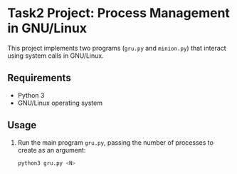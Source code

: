 # Task2 Project: Process Management in GNU/Linux

This project implements two programs (`gru.py` and `minion.py`) that interact using system calls in GNU/Linux.

## Requirements
- Python 3
- GNU/Linux operating system

## Usage
1. Run the main program `gru.py`, passing the number of processes to create as an argument:
   ```bash
   python3 gru.py <N>
